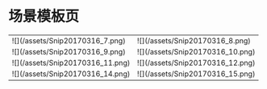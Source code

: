 # 场景模板页

<table>
	<tr>
		<td>
		![](/assets/Snip20170316_7.png)
		</td>
		<td>![](/assets/Snip20170316_8.png)</td>
	</tr>
	<tr>
		<td>![](/assets/Snip20170316_9.png)</td>
		<td>![](/assets/Snip20170316_10.png)</td>
	</tr>
	<tr>
		<td>![](/assets/Snip20170316_11.png)</td>
		<td>![](/assets/Snip20170316_12.png)</td>
	</tr>
	<tr>
		<td>![](/assets/Snip20170316_14.png)</td>
		<td>![](/assets/Snip20170316_15.png)</td>
	</tr>
</table>
